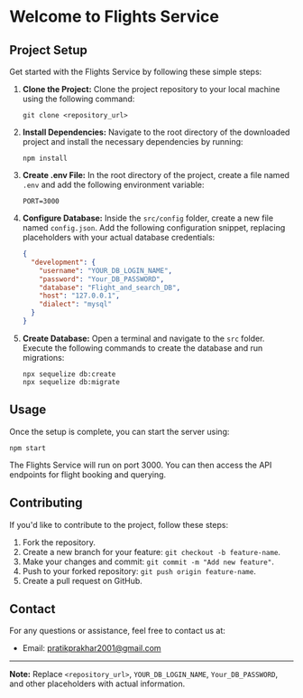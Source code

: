 # Welcome to Flights Service

## Project Setup

Get started with the Flights Service by following these simple steps:

1. **Clone the Project:**
   Clone the project repository to your local machine using the following command:
   ```
   git clone <repository_url>
   ```

2. **Install Dependencies:**
   Navigate to the root directory of the downloaded project and install the necessary dependencies by running:
   ```
   npm install
   ```

3. **Create .env File:**
   In the root directory of the project, create a file named `.env` and add the following environment variable:
   ```
   PORT=3000
   ```

4. **Configure Database:**
   Inside the `src/config` folder, create a new file named `config.json`. Add the following configuration snippet, replacing placeholders with your actual database credentials:
   
   ```json
   {
     "development": {
       "username": "YOUR_DB_LOGIN_NAME",
       "password": "Your_DB_PASSWORD",
       "database": "Flight_and_search_DB",
       "host": "127.0.0.1",
       "dialect": "mysql"
     }
   }
   ```

5. **Create Database:**
   Open a terminal and navigate to the `src` folder. Execute the following commands to create the database and run migrations:
   ```
   npx sequelize db:create
   npx sequelize db:migrate
   ```

## Usage

Once the setup is complete, you can start the server using:
```
npm start
```

The Flights Service will run on port 3000. You can then access the API endpoints for flight booking and querying.

## Contributing

If you'd like to contribute to the project, follow these steps:
1. Fork the repository.
2. Create a new branch for your feature: `git checkout -b feature-name`.
3. Make your changes and commit: `git commit -m "Add new feature"`.
4. Push to your forked repository: `git push origin feature-name`.
5. Create a pull request on GitHub.

## Contact

For any questions or assistance, feel free to contact us at:
- Email: pratikprakhar2001@gmail.com

---

**Note:** Replace `<repository_url>`, `YOUR_DB_LOGIN_NAME`, `Your_DB_PASSWORD`, and other placeholders with actual information.